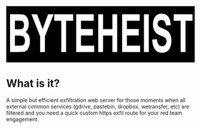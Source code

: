 <img align="center" alt="PNG" src="https://github.com/madalin-dogaru/madalin-dogaru/blob/master/bytegit.png?raw=true" width="900" height="150" />   

# What is it?
A simple but efficient exfiltration web server for those moments when all external common services (gdrive, pastebin, dropbox, wetransfer, etc) are filtered and you need a quick custom https exfil route for your red team engagement.

